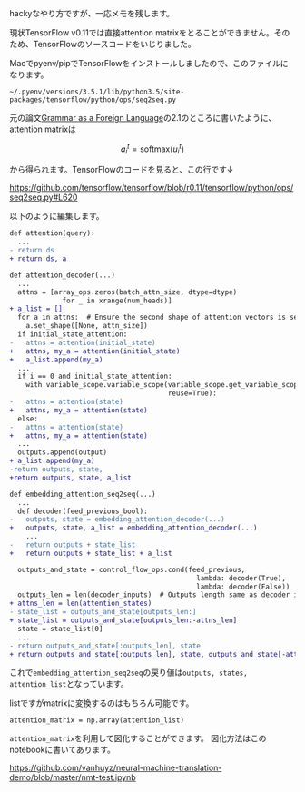 hackyなやり方ですが、一応メモを残します。

現状TensorFlow v0.11では直接attention matrixをとることができません。そのため、TensorFlowのソースコードをいじりました。

Macでpyenv/pipでTensorFlowをインストールしましたので、このファイルになります。

```
~/.pyenv/versions/3.5.1/lib/python3.5/site-packages/tensorflow/python/ops/seq2seq.py
```

元の論文[Grammar as a Foreign Language](https://arxiv.org/abs/1412.7449)の2.1のところに書いたように、attention matrixは

```math
a_i^t = \textrm{softmax}(u_i^t)
```

から得られます。TensorFlowのコードを見ると、この行です↓

https://github.com/tensorflow/tensorflow/blob/r0.11/tensorflow/python/ops/seq2seq.py#L620

以下のように編集します。

```diff
def attention(query):
  ...
- return ds
+ return ds, a
```

```diff
def attention_decoder(...)
  ...
  attns = [array_ops.zeros(batch_attn_size, dtype=dtype)
             for _ in xrange(num_heads)]
+ a_list = []
  for a in attns:  # Ensure the second shape of attention vectors is set.
    a.set_shape([None, attn_size])
  if initial_state_attention:
-   attns = attention(initial_state)
+   attns, my_a = attention(initial_state)
+   a_list.append(my_a)
  ...
  if i == 0 and initial_state_attention:
    with variable_scope.variable_scope(variable_scope.get_variable_scope(),
                                       reuse=True):
-   attns = attention(state)
+   attns, my_a = attention(state)
  else:
-   attns = attention(state)
+   attns, my_a = attention(state)
  ...
  outputs.append(output)
+ a_list.append(my_a)
-return outputs, state,
+return outputs, state, a_list
```

```diff
def embedding_attention_seq2seq(...)
  ...
  def decoder(feed_previous_bool):
-   outputs, state = embedding_attention_decoder(...)
+   outputs, state, a_list = embedding_attention_decoder(...)
    ...
-   return outputs + state_list
+   return outputs + state_list + a_list

  outputs_and_state = control_flow_ops.cond(feed_previous,
                                              lambda: decoder(True),
                                              lambda: decoder(False))
  outputs_len = len(decoder_inputs)  # Outputs length same as decoder inputs.
+ attns_len = len(attention_states)
- state_list = outputs_and_state[outputs_len:]
+ state_list = outputs_and_state[outputs_len:-attns_len]
  state = state_list[0]
  ...
- return outputs_and_state[:outputs_len], state
+ return outputs_and_state[:outputs_len], state, outputs_and_state[-attns_len:]
```

これで`embedding_attention_seq2seq`の戻り値は`outputs, states, attention_list`となっています。

listですがmatrixに変換するのはもちろん可能です。

```py3
attention_matrix = np.array(attention_list)
```

`attention_matrix`を利用して図化することができます。
図化方法はこのnotebookに書いてあります。

https://github.com/vanhuyz/neural-machine-translation-demo/blob/master/nmt-test.ipynb
